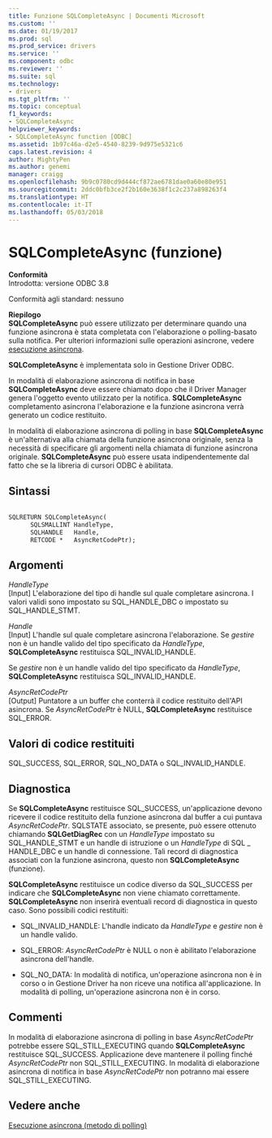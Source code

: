 ```yaml
---
title: Funzione SQLCompleteAsync | Documenti Microsoft
ms.custom: ''
ms.date: 01/19/2017
ms.prod: sql
ms.prod_service: drivers
ms.service: ''
ms.component: odbc
ms.reviewer: ''
ms.suite: sql
ms.technology:
- drivers
ms.tgt_pltfrm: ''
ms.topic: conceptual
f1_keywords:
- SQLCompleteAsync
helpviewer_keywords:
- SQLCompleteAsync function [ODBC]
ms.assetid: 1b97c46a-d2e5-4540-8239-9d975e5321c6
caps.latest.revision: 4
author: MightyPen
ms.author: genemi
manager: craigg
ms.openlocfilehash: 9b9c0780cd9d444cf872ae6781dae0a60e80e951
ms.sourcegitcommit: 2ddc0bfb3ce2f2b160e3638f1c2c237a898263f4
ms.translationtype: HT
ms.contentlocale: it-IT
ms.lasthandoff: 05/03/2018
---
```

# <a name="sqlcompleteasync-function"></a>SQLCompleteAsync (funzione)
**Conformità**  
 Introdotta: versione ODBC 3.8  
  
 Conformità agli standard: nessuno  
  
 **Riepilogo**  
 **SQLCompleteAsync** può essere utilizzato per determinare quando una funzione asincrona è stata completata con l'elaborazione o polling-basato sulla notifica. Per ulteriori informazioni sulle operazioni asincrone, vedere [esecuzione asincrona](../../../odbc/reference/develop-app/asynchronous-execution.md).  
  
 **SQLCompleteAsync** è implementata solo in Gestione Driver ODBC.  
  
 In modalità di elaborazione asincrona di notifica in base **SQLCompleteAsync** deve essere chiamato dopo che il Driver Manager genera l'oggetto evento utilizzato per la notifica. **SQLCompleteAsync** completamento asincrona l'elaborazione e la funzione asincrona verrà generato un codice restituito.  
  
 In modalità di elaborazione asincrona di polling in base **SQLCompleteAsync** è un'alternativa alla chiamata della funzione asincrona originale, senza la necessità di specificare gli argomenti nella chiamata di funzione asincrona originale. **SQLCompleteAsync** può essere usata indipendentemente dal fatto che se la libreria di cursori ODBC è abilitata.  
  
## <a name="syntax"></a>Sintassi  
  
```vb  
  
SQLRETURN SQLCompleteAsync(  
      SQLSMALLINT HandleType,  
      SQLHANDLE   Handle,  
      RETCODE *   AsyncRetCodePtr);  
```  
  
## <a name="arguments"></a>Argomenti  
 *HandleType*  
 [Input] L'elaborazione del tipo di handle sul quale completare asincrona. I valori validi sono impostato su SQL_HANDLE_DBC o impostato su SQL_HANDLE_STMT.  
  
 *Handle*  
 [Input] L'handle sul quale completare asincrona l'elaborazione. Se *gestire* non è un handle valido del tipo specificato da *HandleType*, **SQLCompleteAsync** restituisca SQL_INVALID_HANDLE.  
  
 Se *gestire* non è un handle valido del tipo specificato da *HandleType*, **SQLCompleteAsync** restituisca SQL_INVALID_HANDLE.  
  
 *AsyncRetCodePtr*  
 [Output] Puntatore a un buffer che conterrà il codice restituito dell'API asincrona. Se *AsyncRetCodePtr* è NULL, **SQLCompleteAsync** restituisce SQL_ERROR.  
  
## <a name="returns"></a>Valori di codice restituiti  
 SQL_SUCCESS, SQL_ERROR, SQL_NO_DATA o SQL_INVALID_HANDLE.  
  
## <a name="diagnostics"></a>Diagnostica  
 Se **SQLCompleteAsync** restituisce SQL_SUCCESS, un'applicazione devono ricevere il codice restituito della funzione asincrona dal buffer a cui puntava *AsyncRetCodePtr*. SQLSTATE associato, se presente, può essere ottenuto chiamando **SQLGetDiagRec** con un *HandleType* impostato su SQL_HANDLE_STMT e un handle di istruzione o un *HandleType* di SQL _ HANDLE_DBC e un handle di connessione. Tali record di diagnostica associati con la funzione asincrona, questo non **SQLCompleteAsync** (funzione).  
  
 **SQLCompleteAsync** restituisce un codice diverso da SQL_SUCCESS per indicare che **SQLCompleteAsync** non viene chiamato correttamente. **SQLCompleteAsync** non inserirà eventuali record di diagnostica in questo caso. Sono possibili codici restituiti:  
  
-   SQL_INVALID_HANDLE: L'handle indicato da *HandleType* e *gestire* non è un handle valido.  
  
-   SQL_ERROR: *AsyncRetCodePtr* è NULL o non è abilitato l'elaborazione asincrona dell'handle.  
  
-   SQL_NO_DATA: In modalità di notifica, un'operazione asincrona non è in corso o in Gestione Driver ha non riceve una notifica all'applicazione. In modalità di polling, un'operazione asincrona non è in corso.  
  
## <a name="comments"></a>Commenti  
 In modalità di elaborazione asincrona di polling in base *AsyncRetCodePtr* potrebbe essere SQL_STILL_EXECUTING quando **SQLCompleteAsync** restituisce SQL_SUCCESS. Applicazione deve mantenere il polling finché *AsyncRetCodePtr* non SQL_STILL_EXECUTING. In modalità di elaborazione asincrona di notifica in base *AsyncRetCodePtr* non potranno mai essere SQL_STILL_EXECUTING.  
  
## <a name="see-also"></a>Vedere anche  
 [Esecuzione asincrona (metodo di polling)](../../../odbc/reference/develop-app/asynchronous-execution-polling-method.md)
